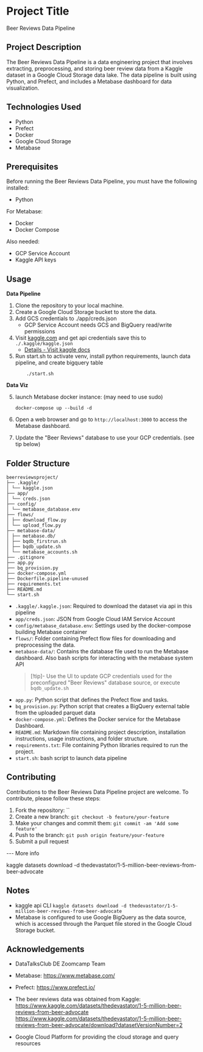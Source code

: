 # Project Title

Beer Reviews Data Pipeline

## Project Description

The Beer Reviews Data Pipeline is a data engineering project that involves extracting, preprocessing, and storing beer review data from a Kaggle dataset in a Google Cloud Storage data lake. The data pipeline is built using Python, and Prefect, and includes a Metabase dashboard for data visualization.

## Technologies Used

- Python
- Prefect
- Docker
- Google Cloud Storage
- Metabase

## Prerequisites

Before running the Beer Reviews Data Pipeline, you must have the following installed:
- Python

For Metabase:
- Docker
- Docker Compose

Also needed:
- GCP Service Account 
- Kaggle API keys


## Usage

**Data Pipeline**
1. Clone the repository to your local machine.
2. Create a Google Cloud Storage bucket to store the data.
3. Add GCS credentials to ./app/creds.json
    - GCP Service Account needs GCS and BigQuery read/write permissions
4. Visit [kaggle.com](https://www.kaggle.com) and get api credentials save this to `./.kaggle/kaggle.json`
    - [Details - Visit kaggle docs](https://github.com/Kaggle/kaggle-api#api-credentials)
5. Run start.sh to activate venv, install python requirements, launch data pipeline, and create bigquery table
    ```
        ./start.sh
    ```

**Data Viz**

5. launch Metabase docker instance: (may need to use sudo)
    ```
    docker-compose up --build -d
    ```

6. Open a web browser and go to `http://localhost:3000` to access the Metabase dashboard.
7. Update the "Beer Reviews" database to use your GCP credentials. (see tip below)

## Folder Structure

```
beerreviewsproject/
├── .kaggle/
│ └── kaggle.json
├── app/
│ └── creds.json
├── config/
│ └── metabase_database.env
├── flows/
│ ├── download_flow.py
│ └── upload_flow.py
├── metabase-data/
│ ├── metabase.db/
│ ├── bqdb_firstrun.sh
│ ├── bqdb_update.sh
│ └── metabase_accounts.sh
├── .gitignore
├── app.py
├── bq_provision.py
├── docker-compose.yml
├── Dockerfile.pipeline-unused
├── requirements.txt
├── README.md
└── start.sh
```

- `.kaggle/.kaggle.json`: Required to download the dataset via api in this pipeline
- `app/creds.json`: JSON from Google Cloud IAM Service Account
- `config/metabase_database.env`: Settings used by the docker-compose building Metabase container
- `flows/`: Folder containing Prefect flow files for downloading and preprocessing the data.
- `metabase-data/`: Contains the database file used to run the Metabase dashboard. Also bash scripts for interacting with the metabase system API
   > [!tip]- Use the UI to update GCP credentials used for the preconfigured "Beer Reviews" database source, or execute `bqdb_update.sh` 
- `app.py`: Python script that defines the Prefect flow and tasks.
- `bq_provision.py`: Python script that creates a BigQuery external table from the uploaded parquet data
- `docker-compose.yml`: Defines the Docker service for the Metabase Dashboard.
- `README.md`: Markdown file containing project description, installation instructions, usage instructions, and folder structure.
- `requirements.txt`: File containing Python libraries required to run the project.
- `start.sh`: bash script to launch data pipeline

## Contributing

Contributions to the Beer Reviews Data Pipeline project are welcome. To contribute, please follow these steps:

1. Fork the repository: ``
2. Create a new branch: `git checkout -b feature/your-feature`
3. Make your changes and commit them: `git commit -am 'Add some feature'`
4. Push to the branch: `git push origin feature/your-feature`
5. Submit a pull request



--- More info

kaggle datasets download -d thedevastator/1-5-million-beer-reviews-from-beer-advocate





## Notes

- kaggle api CLI
    ```kaggle datasets download -d thedevastator/1-5-million-beer-reviews-from-beer-advocate```
- Metabase is configured to use Google BigQuery as the data source, which is accessed through the Parquet file stored in the Google Cloud Storage bucket.



## Acknowledgements
- DataTalksClub DE Zoomcamp Team
- Metabase: https://www.metabase.com/
- Prefect: https://www.prefect.io/
- The beer reviews data was obtained from Kaggle: https://www.kaggle.com/datasets/thedevastator/1-5-million-beer-reviews-from-beer-advocate
    https://www.kaggle.com/datasets/thedevastator/1-5-million-beer-reviews-from-beer-advocate/download?datasetVersionNumber=2

- Google Cloud Platform for providing the cloud storage and query resources
